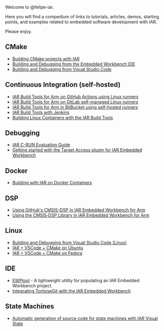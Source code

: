 Welcome to @felipe-iar.

Here you will find a compedium of links to tutorials, articles, demos, starting points, and examples related to embedded software development with IAR.

Please enjoy.

## CMake
- [Building CMake projects with IAR](https://github.com/iarsystems/cmake-tutorial)
- [Building and Debugging from the Embedded Workbench IDE](https://github.com/IARSystems/cmake-tutorial/wiki/Building-and-Debugging-from-the-Embedded-Workbench)
- [Building and Debugging from Visual Studio Code](https://github.com/IARSystems/cmake-tutorial/wiki/Building-and-Debugging-from-Visual-Studio-Code)


## Continuous Integration (self-hosted)
- [IAR Build Tools for Arm on GitHub Actions using Linux runners](https://github.com/IARSystems/bx-github-ci)
- [IAR Build Tools for Arm on GitLab self-managed Linux runners](https://github.com/IARSystems/bx-github-ci)
- [IAR Build Tools for Arm in BitBucket using self-hosted runners](https://github.com/IARSystems/bx-bitbucket-ci)
- [IAR Build Tools with Jenkins](https://github.com/iarsystems/bx-jenkins-ci)
- [Building Linux Containers with the IAR Build Tools](https://github.com/iarsystems/bx-docker)

## Debugging
- [IAR C-RUN Evaluation Guide](https://github.com/IARSystems/crun-evaluation-guide)
- [Getting started with the Target Access plugin for IAR Embedded Workbench](https://github.com/IARSystems/cspy-target-access-demo)

## Docker
- [Building with IAR on Docker Containers](https://github.com/IARSystems/bx-docker)

## DSP
- [Using GitHub's CMSIS-DSP in IAR Embedded Workbench for Arm](https://github.com/IARSystems/IAR-CMSIS-DSP)
- [Using the CMSIS‐DSP Library in IAR Embedded Workbench for Arm](https://github.com/IARSystems/IAR-CMSIS-DSP/wiki/Using-the-CMSIS%E2%80%90DSP-Library-in-IAR-Embedded-Workbench-for-Arm)

## Linux
- [Building and Debugging from Visual Studio Code (Linux)](https://github.com/IARSystems/cmake-tutorial/wiki/Building-and-Debugging-from-Visual-Studio-Code-(Linux))
- [IAR + VSCode + CMake on Ubuntu](https://github.com/felipe-iar/iar-vscode-cmake-ubuntu)
- [IAR + VSCode + CMake on Fedora](https://github.com/felipe-iar/iar-vscode-cmake-fedora)

## IDE
- [EWPtool](https://github.com/IARSystems/project-migration-tools) - A lightweight utility for populating an IAR Embedded Workbench project.
- [Integrating TortoiseGit with the IAR Embedded Workbench](https://github.com/felipe-iar/ew-tortoise-integration)

## State Machines
- [Automatic generation of source code for state machines with IAR Visual State](https://github.com/IARSystems/visual-state-demo)
